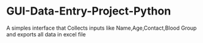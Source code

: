 # GUI-Data-Entry-Project-Python
 A simples interface that Collects inputs like Name,Age,Contact,Blood Group and exports all data in excel file
